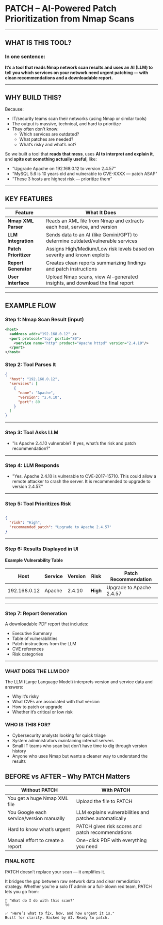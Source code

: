 # PATCH – AI-Powered Patch Prioritization from Nmap Scans

---

##  WHAT IS THIS TOOL?

### In one sentence:

**It’s a tool that reads Nmap network scan results and uses an AI (LLM) to tell you which services on your network need urgent patching — with clean recommendations and a downloadable report.**

---

## WHY BUILD THIS?

Because:

- IT/security teams scan their networks (using Nmap or similar tools)
- The output is massive, technical, and hard to prioritize
- They often don't know:
  - Which services are outdated?
  - What patches are needed?
  - What’s risky and what’s not?

So we built a tool that **reads that mess**, uses **AI to interpret and explain it**, and **spits out something actually useful**, like:

-  "Upgrade Apache on 192.168.0.12 to version 2.4.57"
-  "MySQL 5.6 is 10 years old and vulnerable to CVE-XXXX — patch ASAP"
-  "These 3 hosts are highest risk — prioritize them"

---

## KEY FEATURES

| Feature              | What It Does                                                                 |
|----------------------|------------------------------------------------------------------------------|
| **Nmap XML Parser**   | Reads an XML file from Nmap and extracts each host, service, and version    |
| **LLM Integration**   | Sends data to an AI (like Gemini/GPT) to determine outdated/vulnerable services |
| **Patch Prioritizer** | Assigns High/Medium/Low risk levels based on severity and known exploits     |
| **Report Generator**  | Creates clean reports summarizing findings and patch instructions           |
| **User Interface**    | Upload Nmap scans, view AI-generated insights, and download the final report |

---

## EXAMPLE FLOW

### Step 1: Nmap Scan Result (input)

```xml
<host>
  <address addr="192.168.0.12" />
  <port protocol="tcp" portid="80">
    <service name="http" product="Apache httpd" version="2.4.10"/>
  </port>
</host>
```
### Step 2: Tool Parses It
```json
{
  "host": "192.168.0.12",
  "services": [
    {
      "name": "Apache",
      "version": "2.4.10",
      "port": 80
    }
  ]
}
```
---
### Step 3: Tool Asks LLM
- "Is Apache 2.4.10 vulnerable? If yes, what’s the risk and patch recommendation?"
---
### Step 4: LLM Responds
- "Yes. Apache 2.4.10 is vulnerable to CVE-2017-15710. This could allow a remote attacker to crash the server. It is recommended to upgrade to version 2.4.57."
---

### Step 5: Tool Prioritizes Risk
```json

{
  "risk": "High",
  "recommended_patch": "Upgrade to Apache 2.4.57"
}
```
---
### Step 6: Results Displayed in UI
#### Example Vulnerability Table

| Host         | Service | Version | Risk | Patch Recommendation         |
|--------------|---------|---------|------|-------------------------------|
| 192.168.0.12 | Apache  | 2.4.10  | **High** | Upgrade to Apache 2.4.57      |

---
### Step 7: Report Generation
A downloadable PDF report that includes:

- Executive Summary
- Table of vulnerabilities
- Patch instructions from the LLM
- CVE references
- Risk categories
---
### WHAT DOES THE LLM DO?
The LLM (Large Language Model) interprets version and service data and answers:

- Why it’s risky
- What CVEs are associated with that version
- How to patch or upgrade
- Whether it’s critical or low risk

### WHO IS THIS FOR?
- Cybersecurity analysts looking for quick triage
- System administrators maintaining internal servers
- Small IT teams who scan but don’t have time to dig through version history
- Anyone who uses Nmap but wants a cleaner way to understand the results
## BEFORE vs AFTER – Why PATCH Matters

| Without PATCH                                | With PATCH                                             |
|---------------------------------------------|--------------------------------------------------------|
| You get a huge Nmap XML file                | Upload the file to PATCH                               |
| You Google each service/version manually    | LLM explains vulnerabilities and patches automatically |
| Hard to know what’s urgent                  | PATCH gives risk scores and patch recommendations      |
| Manual effort to create a report            | One-click PDF with everything you need                 |

### FINAL NOTE
PATCH doesn’t replace your scan — it amplifies it.

It bridges the gap between raw network data and clear remediation strategy. Whether you're a solo IT admin or a full-blown red team, PATCH lets you go from:

```
🤷 "What do I do with this scan?"
to

✅ "Here’s what to fix, how, and how urgent it is."
Built for clarity. Backed by AI. Ready to patch.
```
